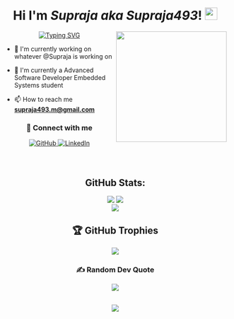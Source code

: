 <h1 align="center">
   Hi I'm <em>Supraja aka Supraja493</em>! 
   <img width="28" src="https://media.giphy.com/media/hvRJCLFzcasrR4ia7z/giphy.gif">
</h1>

<img width="250" align="right" src="https://media.tenor.com/uYP_Nkq8VPsAAAAd/coding-hello-world.gif">

<!-- Typing SVG by DenverCoder1 - https://github.com/DenverCoder1/readme-typing-svg -->
<p align="center">
  <a href="https://git.io/typing-svg"><img src="https://readme-typing-svg.herokuapp.com?font=Fira+Code&duration=4000&pause=500&width=435&lines=%22Knowledge+is+power!%22;%22Every+moment+is+a+fresh+beginning%22" alt="Typing SVG" /></a>
</p> 

- 🔭 I'm currently working on whatever @Supraja is working on

- 🌱 I'm currently a Advanced Software Developer Embedded Systems student

[//]: <> (- 👀 I'm interested in exploring new technologies and developing software for autonomous and electrical vehicles)


[//]: <> (This is how you make comments in Markdown)
[//]: <> (- 💬 Ask me about **C/C++, Python, Git, Bash**)

- 📫 How to reach me **supraja493.m@gmail.com**


<div align="center"> 
          <h3>🔗 Connect with me</h3>  
          <a href="https://github.com/Supraja493" target="_blank">
            <img src="https://img.shields.io/badge/github-%2324292e.svg?&style=for-the-badge&logo=github&logoColor=white" alt="GitHub" style="margin-bottom: 5px;" />
          </a>
          <a href="https://www.linkedin.com/in/supraja-muriki-25a87b266/" target="_blank">
            <img src="https://img.shields.io/badge/linkedin-%231E77B5.svg?&style=for-the-badge&logo=linkedin&logoColor=white" alt="LinkedIn" style="margin-bottom: 5px;" />
          </a>
        </div> 
      </td>
    </tr>
  </table>
</div>

 
<br/>  


<div align="center"> 


<br/>  


## GitHub Stats:
![](https://github-readme-stats-git-masterrstaa-rickstaa.vercel.app/api?username=Supraja493&theme=light&hide_border=false&include_all_commits=true&count_private=true)
![](https://github-readme-streak-stats.herokuapp.com/?user=Supraja493&theme=light&hide_border=false)</br>
![](https://github-readme-stats.vercel.app/api/top-langs/?username=Supraja493&theme=light&hide_border=false&include_all_commits=true&count_private=false&layout=compact)

## 🏆 GitHub Trophies
![](https://github-profile-trophy.vercel.app/?username=Supraja493&theme=radical&no-frame=true&no-bg=true&margin-w=4)

### ✍️ Random Dev Quote
![](https://quotes-github-readme.vercel.app/api?type=horizontal&theme=light)

 <br/>

<div align="center">
<img src="https://komarev.com/ghpvc/?username=Supraja493&&style=flat-square" align="center" />
</div>
